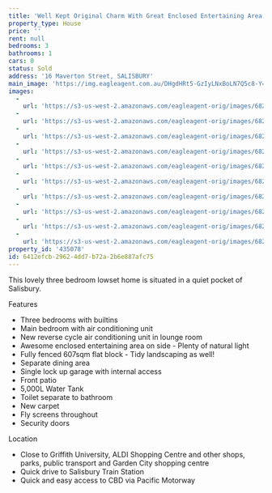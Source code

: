 ```yaml
---
title: 'Well Kept Original Charm With Great Enclosed Entertaining Area'
property_type: House
price: ''
rent: null
bedrooms: 3
bathrooms: 1
cars: 0
status: Sold
address: '16 Maverton Street, SALISBURY'
main_image: 'https://img.eagleagent.com.au/DHgdHRt5-GzIyLNxBoLN7Q5c8-Y=/1280x854/smart/https://s3-us-west-2.amazonaws.com/eagleagent-orig/images/6820261/108506666-image-M.jpg'
images:
  -
    url: 'https://s3-us-west-2.amazonaws.com/eagleagent-orig/images/6820270/108506666-image-I.jpg'
  -
    url: 'https://s3-us-west-2.amazonaws.com/eagleagent-orig/images/6820269/108506666-image-H.jpg'
  -
    url: 'https://s3-us-west-2.amazonaws.com/eagleagent-orig/images/6820268/108506666-image-G.jpg'
  -
    url: 'https://s3-us-west-2.amazonaws.com/eagleagent-orig/images/6820267/108506666-image-F.jpg'
  -
    url: 'https://s3-us-west-2.amazonaws.com/eagleagent-orig/images/6820266/108506666-image-E.jpg'
  -
    url: 'https://s3-us-west-2.amazonaws.com/eagleagent-orig/images/6820265/108506666-image-D.jpg'
  -
    url: 'https://s3-us-west-2.amazonaws.com/eagleagent-orig/images/6820264/108506666-image-C.jpg'
  -
    url: 'https://s3-us-west-2.amazonaws.com/eagleagent-orig/images/6820263/108506666-image-B.jpg'
  -
    url: 'https://s3-us-west-2.amazonaws.com/eagleagent-orig/images/6820262/108506666-image-A.jpg'
  -
    url: 'https://s3-us-west-2.amazonaws.com/eagleagent-orig/images/6820261/108506666-image-M.jpg'
property_id: '435078'
id: 6412efcb-2962-4dd7-b72a-2b6e887afc75
---
```

This lovely three bedroom lowset home is situated in a quiet pocket of Salisbury.

Features
*  Three bedrooms with builtins
*  Main bedroom with air conditioning unit
*  New reverse cycle air conditioning unit in lounge room
*  Awesome enclosed entertaining area on side - Plenty of natural light
*  Fully fenced 607sqm flat block - Tidy landscaping as well!
*  Separate dining area
*  Single lock up garage with internal access
*  Front patio
*  5,000L Water Tank
*  Toilet separate to bathroom
*  New carpet
*  Fly screens throughout
*  Security doors

Location
*  Close to Griffith University, ALDI Shopping Centre and other shops, parks, public transport and Garden City shopping centre
*  Quick drive to Salisbury Train Station
*  Quick and easy access to CBD via Pacific Motorway